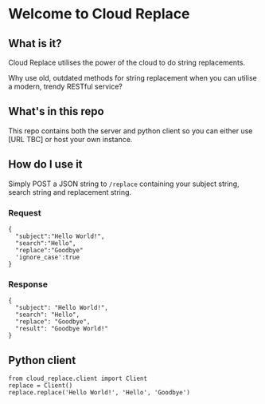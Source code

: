 # Welcome to Cloud Replace

## What is it?
Cloud Replace utilises the power of the cloud to do string replacements.

Why use old, outdated methods for string replacement when you can utilise a modern, trendy RESTful service?

## What's in this repo

This repo contains both the server and python client so you can either use [URL TBC] or host your own instance.

## How do I use it

Simply POST a JSON string to `/replace` containing your subject string, search string and replacement string.

### Request

    {
      "subject":"Hello World!",
      "search":"Hello",
      "replace":"Goodbye"
      'ignore_case':true
    }

### Response
    {
      "subject": "Hello World!",
      "search": "Hello",
      "replace": "Goodbye",
      "result": "Goodbye World!"
    }

## Python client
    from cloud_replace.client import Client
    replace = Client()
    replace.replace('Hello World!', 'Hello', 'Goodbye')